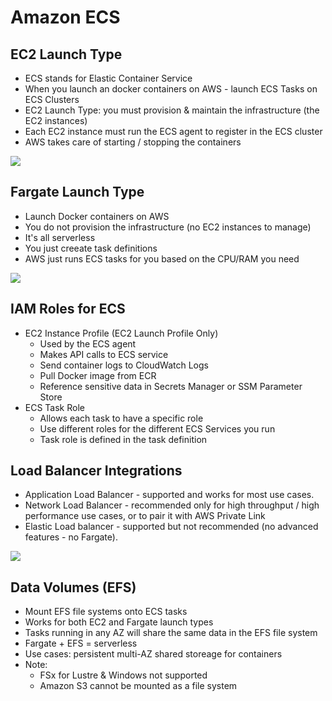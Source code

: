 # Amazon ECS

## EC2 Launch Type

- ECS stands for Elastic Container Service
- When you launch an docker containers on AWS - launch ECS Tasks on ECS Clusters
- EC2 Launch Type: you must provision & maintain the infrastructure (the EC2 instances)
- Each EC2 instance must run the ECS agent to register in the ECS cluster
- AWS takes care of starting / stopping the containers

![](2022-04-20-08-44-59.png)

## Fargate Launch Type

- Launch Docker containers on AWS
- You do not provision the infrastructure (no EC2 instances to manage)
- It's all serverless
- You just creeate task definitions
- AWS just runs ECS tasks for you based on the CPU/RAM you need

![](2022-04-20-08-46-50.png)

## IAM Roles for ECS

- EC2 Instance Profile (EC2 Launch Profile Only)
    - Used by the ECS agent
    - Makes API calls to ECS service
    - Send container logs to CloudWatch Logs
    - Pull Docker image from ECR
    - Reference sensitive data in Secrets Manager or SSM Parameter Store
- ECS Task Role
    - Allows each task to have a specific role
    - Use different roles for the different ECS Services you run
    - Task role is defined in the task definition

## Load Balancer Integrations

- Application Load Balancer - supported and works for most use cases.
- Network Load Balancer - recommended only for high throughput / high performance use cases, or to pair it with AWS Private Link
- Elastic Load balancer - supported but not recommended (no advanced features - no Fargate).

![](2022-04-20-08-50-12.png)

## Data Volumes (EFS)

- Mount EFS file systems onto ECS tasks
- Works for both EC2 and Fargate launch types
- Tasks running in any AZ will share the same data in the EFS file system
- Fargate + EFS = serverless
- Use cases: persistent multi-AZ shared storeage for containers
- Note:
    - FSx for Lustre & Windows not supported
    - Amazon S3 cannot be mounted as a file system